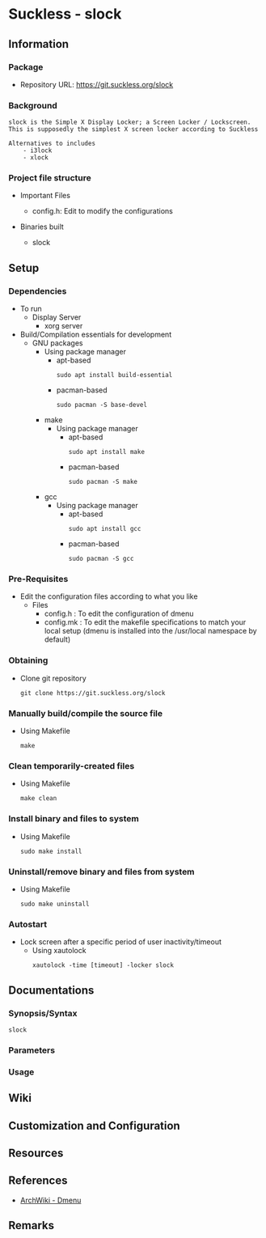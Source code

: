 # Suckless - slock

## Information
### Package 
+ Repository URL: https://git.suckless.org/slock

### Background
```
slock is the Simple X Display Locker; a Screen Locker / Lockscreen. This is supposedly the simplest X screen locker according to Suckless

Alternatives to includes
    - i3lock
    - xlock
```

### Project file structure
- Important Files
    - config.h: Edit to modify the configurations

- Binaries built
    + slock

## Setup
### Dependencies
- To run
    - Display Server
        + xorg server
- Build/Compilation essentials for development
    - GNU packages
         - Using package manager
            - apt-based
                ```console
                sudo apt install build-essential
                ```
            - pacman-based
                ```console
                sudo pacman -S base-devel
                ```       
        - make
            - Using package manager
                - apt-based
                    ```console
                    sudo apt install make
                    ```
                - pacman-based
                    ```console
                    sudo pacman -S make
                    ```
        - gcc
            - Using package manager
                - apt-based
                    ```console
                    sudo apt install gcc
                    ```
                - pacman-based
                    ```console
                    sudo pacman -S gcc
                    ```

### Pre-Requisites
- Edit the configuration files according to what you like
    - Files
        + config.h : To edit the configuration of dmenu
        + config.mk    : To edit the makefile specifications to match your local setup (dmenu is installed into the /usr/local namespace by default)

### Obtaining
- Clone git repository
    ```console
    git clone https://git.suckless.org/slock
    ```

### Manually build/compile the source file
- Using Makefile
    ```console
    make
    ```

### Clean temporarily-created files
- Using Makefile
    ```console
    make clean
    ```

### Install binary and files to system
- Using Makefile
    ```console
    sudo make install
    ```

### Uninstall/remove binary and files from system
- Using Makefile
    ```console
    sudo make uninstall
    ```

### Autostart
- Lock screen after a specific period of user inactivity/timeout
    - Using xautolock
        ```console
        xautolock -time [timeout] -locker slock
        ```

## Documentations
### Synopsis/Syntax
```console
slock
```

### Parameters

### Usage

## Wiki

## Customization and Configuration

## Resources

## References
+ [ArchWiki - Dmenu](https://wiki.archlinux.org/title/dmenu#:~:text=dmenu%20is%20a%20fast%20and,line%20is%20printed%20to%20stdout.)

## Remarks
